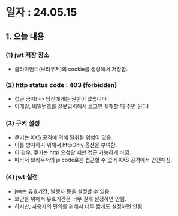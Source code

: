 # 일자 : 24.05.15

## 1. 오늘 내용

### (1) jwt 저장 장소
- 클라이언트(브라우저)의 cookie를 생성해서 저장함.

### (2) http status code : 403 (forbidden)
- 접근 금지! -> 당신에게는 권한이 없습니다
- 이메일, 비밀번호를 잘못입력해서 로그인 실패할 때 주면 된다!

### (3) 쿠키 설정
- 쿠키는 XXS 공격에 의해 탈취될 위험이 있음.
- 이를 방지하기 위해서 httpOnly 옵션을 부여함.
- 이 경우, 쿠키는 http 요청할 때만 접근 가능하게 바뀜.
- 따라서 브라우저의 js code로는 접근할 수 없어 XXS 공격에서 안전해짐.

### (4) jwt 설정
- jwt는 유효기간, 발행자 등을 설정할 수 있음.
- 보안을 위해서 유효기간은 너무 길게 설정하면 안됨.
- 하지만, 사용자의 편의를 위해서 너무 짧게도 설정하면 안됨.